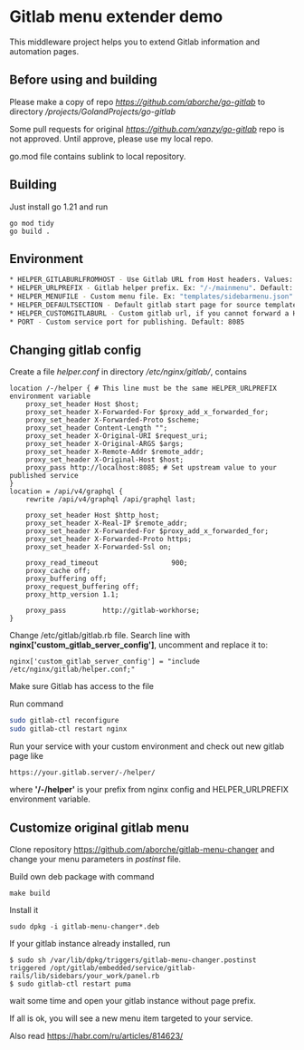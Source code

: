 # Gitlab menu extender demo

This middleware project helps you to extend Gitlab information and automation pages.

## Before using and building

Please make a copy of repo _https://github.com/aborche/go-gitlab_ to directory _/projects/GolandProjects/go-gitlab_

Some pull requests for original _https://github.com/xanzy/go-gitlab_ repo is not approved. Until approve, please use my local repo.

go.mod file contains sublink to local repository.

## Building

Just install go 1.21 and run 
```shell
go mod tidy
go build .
```

## Environment
```bash
* HELPER_GITLABURLFROMHOST - Use Gitlab URL from Host headers. Values: 0/1. Default: 1 
* HELPER_URLPREFIX - Gitlab helper prefix. Ex: "/-/mainmenu". Default: "/-/helper"
* HELPER_MENUFILE - Custom menu file. Ex: "templates/sidebarmenu.json". Default: "templates/sidebarmenushort.json"
* HELPER_DEFAULTSECTION - Default gitlab start page for source template. Ex: "/dashboard/groups". Default: "/dashboard/projects"
* HELPER_CUSTOMGITLABURL - Custom gitlab url, if you cannot forward a Host header to service. Default: undefined
* PORT - Custom service port for publishing. Default: 8085
```

## Changing gitlab config

Create a file _helper.conf_ in directory _/etc/nginx/gitlab/_, contains
```
location /-/helper { # This line must be the same HELPER_URLPREFIX environment variable
	proxy_set_header Host $host;
	proxy_set_header X-Forwarded-For $proxy_add_x_forwarded_for;
	proxy_set_header X-Forwarded-Proto $scheme;
	proxy_set_header Content-Length "";
	proxy_set_header X-Original-URI $request_uri;
	proxy_set_header X-Original-ARGS $args;
	proxy_set_header X-Remote-Addr $remote_addr;
	proxy_set_header X-Original-Host $host;
	proxy_pass http://localhost:8085; # Set upstream value to your published service
}
location = /api/v4/graphql {
    rewrite /api/v4/graphql /api/graphql last;

    proxy_set_header Host $http_host;
    proxy_set_header X-Real-IP $remote_addr;
    proxy_set_header X-Forwarded-For $proxy_add_x_forwarded_for;
    proxy_set_header X-Forwarded-Proto https;
    proxy_set_header X-Forwarded-Ssl on;

    proxy_read_timeout                  900;
    proxy_cache off;
    proxy_buffering off;
    proxy_request_buffering off;
    proxy_http_version 1.1;

    proxy_pass         http://gitlab-workhorse;
}
```
Change /etc/gitlab/gitlab.rb file. Search line with **nginx['custom_gitlab_server_config']**, uncomment and replace it to:
```
nginx['custom_gitlab_server_config'] = "include /etc/nginx/gitlab/helper.conf;"
```
Make sure Gitlab has access to the file

Run command
```bash
sudo gitlab-ctl reconfigure
sudo gitlab-ctl restart nginx
```

Run your service with your custom environment and check out new gitlab page like
```
https://your.gitlab.server/-/helper/
```
where **'/-/helper'** is your prefix from nginx config and HELPER_URLPREFIX environment variable.

## Customize original gitlab menu

Clone repository https://github.com/aborche/gitlab-menu-changer and change your menu parameters in _postinst_ file.

Build own deb package with command
```
make build
```
Install it
```
sudo dpkg -i gitlab-menu-changer*.deb
```
If your gitlab instance already installed, run
```shell
$ sudo sh /var/lib/dpkg/triggers/gitlab-menu-changer.postinst triggered /opt/gitlab/embedded/service/gitlab-rails/lib/sidebars/your_work/panel.rb
$ sudo gitlab-ctl restart puma
```
wait some time and open your gitlab instance without page prefix.

If all is ok, you will see a new menu item targeted to your service.

Also read https://habr.com/ru/articles/814623/
